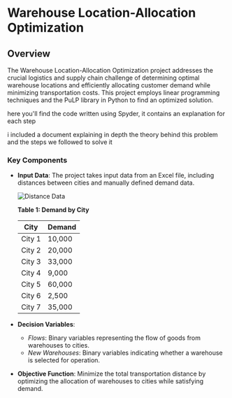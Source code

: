 # Warehouse Location-Allocation Optimization

## Overview

The Warehouse Location-Allocation Optimization project addresses the crucial logistics and supply chain challenge of determining optimal warehouse locations and efficiently allocating customer demand while minimizing transportation costs. This project employs linear programming techniques and the PuLP library in Python to find an optimized solution.

here you'll find the code written using Spyder, it contains an explanation for each step

i included a document explaining in depth the theory behind this problem and the steps we followed to solve it

### Key Components

- **Input Data**: The project takes input data from an Excel file, including distances between cities and manually defined demand data.

   ![Distance Data](images/distance_data.png)

   **Table 1: Demand by City**
   
   | City    | Demand   |
   | ------- | -------- |
   | City 1  | 10,000   |
   | City 2  | 20,000   |
   | City 3  | 33,000   |
   | City 4  | 9,000    |
   | City 5  | 60,000   |
   | City 6  | 2,500    |
   | City 7  | 35,000   |

- **Decision Variables**:

   - *Flows*: Binary variables representing the flow of goods from warehouses to cities.
   - *New Warehouses*: Binary variables indicating whether a warehouse is selected for operation.

- **Objective Function**: Minimize the total transportation distance by optimizing the allocation of warehouses to cities while satisfying demand.


